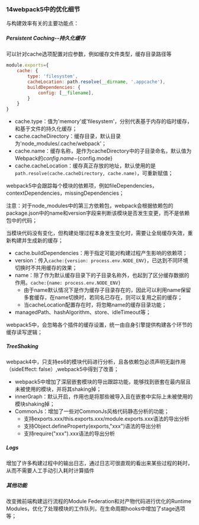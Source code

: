 ### 14webpack5中的优化细节

 与构建效率有关的主要功能点：

##### Persistent Caching--持久化缓存

可以针对cache选项配置对应参数，例如缓存文件类型，缓存目录路径等

```javascript
module.exports={
	cache: {
        type: 'filesystem',
        cacheLocation: path.resolve(__dirname, '.appcache'),
        buildDependencies: {
            config: [__filename],
        }
    }
}
```

- cache.type：值为'memory'或'filesystem'，分别代表基于内存的临时缓存，和基于文件的持久化缓存；
- cache.cacheDirectory：缓存目录，默认目录为'node_modules/.cache/webpack'；
- cache.name：缓存名称，是作为cacheDirectory中的子目录命名，默认值为Webpack的${config.name}-${config.mode}
- cache.cacheLocation：缓存真正存放的地址，默认使用的是`path.resolve(cache.cacheDirectory, cache.name)`，可重新赋值；

webpack5中会跟踪每个模块的依赖项，例如fileDependencies，contextDependencies，missingDependencies；

注意：对于node_modules中的第三方依赖包，webpack会根据依赖包的package.json中的name和version字段来判断该模块是否发生变更，而不是依赖包中的代码；

当模块代码没有变化，但构建处理过程本身发生变化时，需要让全局缓存失效，重新构建并生成新的缓存；

- cache.buildDependencies：用于指定可能对构建过程产生影响的依赖项；
- version：传入`cache:{version: process.env.NODE_ENV}`，已达到不同环境切换时不共用缓存的效果；
- name：除了作为默认缓存目录下的子目录名称外，也起到了区分缓存数据的作用。`cache:{name: process.env.NODE_ENV}`
  - 由于name默认情况下是作为缓存子目录存在的，因此可以利用name保留多套缓存，在name切换时，若同名已存在，则可以复用之前的缓存；
  - 当cacheLocation配置存在时，将忽略name的缓存目录功能；
- managedPath、hashAlgorithm、store、idleTimeout等；

webpack5中，会忽略各个插件的缓存设置，统一由自身引擎提供构建各个环节的缓存读写逻辑；

##### TreeShaking

webpack4中，只支持es6的模块代码进行分析，且各依赖包必须声明无副作用（sideEffect: false）,webpack5中得到了改善；

- webpack5中增加了深层嵌套模块的导出跟踪功能，能够找到嵌套在最内层且未被使用的模块，并将其shaking掉；
- innerGraph：默认开启，作用也是将那些被导入且在嵌套中实际上未被使用的模块shaking掉；
- CommonJs：增加了一些对CommonJs风格代码静态分析的功能；
  - 支持exports.xxx/this.exports.xxx/module.exports.xxx语法的导出分析
  - 支持Object.defineProperty(exports,"xxx")语法的导出分析
  - 支持require("xxx").xxx语法的导出分析

##### Logs

增加了许多构建过程中的输出日志，通过日志可很直观的看出来某些过程的耗时，从而不需要人工手动引入耗时计算插件

##### 其他功能

改变微前端构建运行流程的Module Federation和对产物代码进行优化的Runtime Modules，优化了处理模块的工作队列，在生命周期hooks中增加了stage选项等；